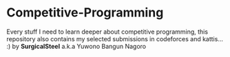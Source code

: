 # Competitive-Programming
Every stuff I need to learn deeper about competitive programming, this repository also contains my selected submissions in codeforces and kattis... :) by <b>SurgicalSteel</b> a.k.a Yuwono Bangun Nagoro
